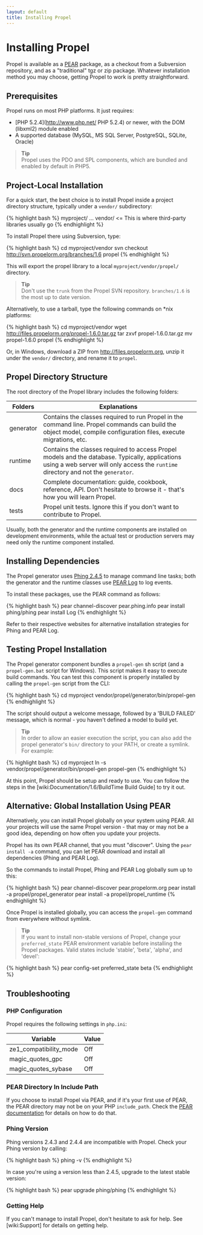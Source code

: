 ```yaml
---
layout: default
title: Installing Propel
---
```


# Installing Propel #

Propel is available as a [PEAR](http://pear.php.net/manual/en/installation.getting.php) package, as a checkout from a Subversion repository, and as a "traditional" tgz or zip package. Whatever installation method you may choose, getting Propel to work is pretty straightforward.

## Prerequisites ##

Propel runs on most PHP platforms. It just requires:

* [PHP 5.2.4](http://www.php.net/ PHP 5.2.4) or newer, with the DOM (libxml2) module enabled
* A supported database (MySQL, MS SQL Server, PostgreSQL, SQLite, Oracle)

>**Tip**<br />Propel uses the PDO and SPL components, which are bundled and enabled by default in PHP5.

## Project-Local Installation ##

For a quick start, the best choice is to install Propel inside a project directory structure, typically under a `vendor/` subdirectory:

{% highlight bash %}
myproject/
  ...
  vendor/ <= This is where third-party libraries usually go
{% endhighlight %}

To install Propel there using Subversion, type:

{% highlight bash %}
cd myproject/vendor
svn checkout http://svn.propelorm.org/branches/1.6 propel
{% endhighlight %}

This will export the propel library to a local `myproject/vendor/propel/` directory.

>**Tip**<br />Don't use the `trunk` from the Propel SVN repository. `branches/1.6` is the most up to date version.

Alternatively, to use a tarball, type the following commands on *nix platforms:

{% highlight bash %}
cd myproject/vendor
wget http://files.propelorm.org/propel-1.6.0.tar.gz
tar zxvf propel-1.6.0.tar.gz
mv propel-1.6.0 propel
{% endhighlight %}

Or, in Windows, download a ZIP from http://files.propelorm.org, unzip it under the `vendor/` directory, and rename it to `propel`.

## Propel Directory Structure ##

The root directory of the Propel library includes the following folders:

|Folders        |Explanations
|---------------|----------------------------------------------------------------------
|generator      |Contains the classes required to run Propel in the command line. Propel commands can build the object model, compile configuration files, execute migrations, etc.
|runtime        |Contains the classes required to access Propel models and the database. Typically, applications using a web server will only access the `runtime` directory and not the `generator`.
|docs           |Complete documentation: guide, cookbook, reference, API. Don't hesitate to browse it - that's how you will learn Propel.
|tests          |Propel unit tests. Ignore this if you don't want to contribute to Propel.

Usually, both the generator and the runtime components are installed on development environments, while the actual test or production servers may need only the runtime component installed.

## Installing Dependencies ##

The Propel generator uses [Phing 2.4.5](http://phing.info/) to manage command line tasks; both the generator and the runtime classes use [PEAR Log](http://pear.php.net/package/Log/) to log events.

To install these packages, use the PEAR command as follows:

{% highlight bash %}
pear channel-discover pear.phing.info
pear install phing/phing
pear install Log
{% endhighlight %}

Refer to their respective websites for alternative installation strategies for Phing and PEAR Log.

## Testing Propel Installation ##

The Propel generator component bundles a `propel-gen` sh script (and a `propel-gen.bat` script for Windows). This script makes it easy to execute build commands. You can test this component is properly installed by calling the `propel-gen` script from the CLI:

{% highlight bash %}
cd myproject
vendor/propel/generator/bin/propel-gen
{% endhighlight %}

The script should output a welcome message, followed by a 'BUILD FAILED' message, which is normal - you haven't defined a model to build yet.

>**Tip**<br />In order to allow an easier execution the script, you can also add the propel generator's `bin/` directory to your PATH, or create a symlink. For example:

{% highlight bash %}
cd myproject
ln -s vendor/propel/generator/bin/propel-gen propel-gen
{% endhighlight %}

At this point, Propel should be setup and ready to use. You can follow the steps in the [wiki:Documentation/1.6/BuildTime Build Guide] to try it out.

## Alternative: Global Installation Using PEAR ##

Alternatively, you can install Propel globally on your system using PEAR. All your projects will use the same Propel version - that may or may not be a good idea, depending on how often you update your projects.

Propel has its own PEAR channel, that you must "discover". Using the `pear install -a` command, you can let PEAR download and install all dependencies (Phing and PEAR Log).

So the commands to install Propel, Phing and PEAR Log globally sum up to this:

{% highlight bash %}
pear channel-discover pear.propelorm.org
pear install -a propel/propel_generator
pear install -a propel/propel_runtime
{% endhighlight %}

Once Propel is installed globally, you can access the `propel-gen` command from everywhere without symlink.

>**Tip**<br />If you want to install non-stable versions of Propel, change your `preferred_state` PEAR environment variable before installing the Propel packages. Valid states include 'stable', 'beta', 'alpha', and 'devel':

{% highlight bash %}
pear config-set preferred_state beta
{% endhighlight %}

## Troubleshooting ##

### PHP Configuration ###

Propel requires the following settings in `php.ini`:

|Variable               |Value
|-----------------------|-----
|ze1_compatibility_mode |Off
|magic_quotes_gpc       |Off
|magic_quotes_sybase    |Off

### PEAR Directory In Include Path ###

If you choose to install Propel via PEAR, and if it's your first use of PEAR, the PEAR directory may not be on your PHP `include_path`. Check the [PEAR documentation](http://pear.php.net/manual/en/installation.checking.php) for details on how to do that.

### Phing Version ###

Phing versions 2.4.3 and 2.4.4 are incompatible with Propel. Check your Phing version by calling:

{% highlight bash %}
phing -v
{% endhighlight %}

In case you're using a version less than 2.4.5, upgrade to the latest stable version:

{% highlight bash %}
pear upgrade phing/phing
{% endhighlight %}

### Getting Help ###

If you can't manage to install Propel, don't hesitate to ask for help. See [wiki:Support] for details on getting help.
